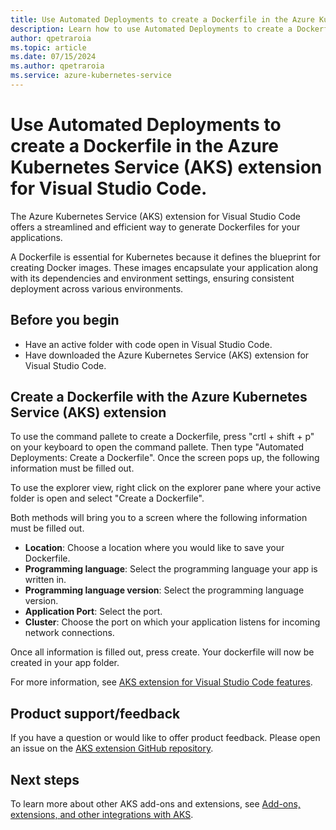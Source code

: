 ```yaml
---
title: Use Automated Deployments to create a Dockerfile in the Azure Kubernetes Service (AKS) extension for Visual Studio Code.
description: Learn how to use Automated Deployments to create a Dockerfile in the Azure Kubernetes Service (AKS) extension for Visual Studio Code.
author: qpetraroia
ms.topic: article
ms.date: 07/15/2024
ms.author: qpetraroia
ms.service: azure-kubernetes-service
---
```


# Use Automated Deployments to create a Dockerfile in the Azure Kubernetes Service (AKS) extension for Visual Studio Code.

The Azure Kubernetes Service (AKS) extension for Visual Studio Code offers a streamlined and efficient way to generate Dockerfiles for your applications.

A Dockerfile is essential for Kubernetes because it defines the blueprint for creating Docker images. These images encapsulate your application along with its dependencies and environment settings, ensuring consistent deployment across various environments.

## Before you begin

* Have an active folder with code open in Visual Studio Code.
* Have downloaded the Azure Kubernetes Service (AKS) extension for Visual Studio Code.

## Create a Dockerfile with the Azure Kubernetes Service (AKS) extension

To use the command pallete to create a Dockerfile, press "crtl + shift + p" on your keyboard to open the command pallete. Then type "Automated Deployments: Create a Dockerfile". Once the screen pops up, the following information must be filled out.

To use the explorer view, right click on the explorer pane where your active folder is open and select "Create a Dockerfile".

Both methods will bring you to a screen where the following information must be filled out.

* **Location**: Choose a location where you would like to save your Dockerfile.
* **Programming language**: Select the programming language your app is written in.
* **Programming language version**: Select the programming language version.
* **Application Port**: Select the port.
* **Cluster**: Choose the port on which your application listens for incoming network connections.

Once all information is filled out, press create. Your dockerfile will now be created in your app folder.

For more information, see [AKS extension for Visual Studio Code features](https://code.visualstudio.com/docs/azure/aksextensions#_features).

## Product support/feedback

If you have a question or would like to offer product feedback. Please open an issue on the [AKS extension GitHub repository](https://github.com/Azure/vscode-aks-tools/issues/new/choose).

## Next steps

To learn more about other AKS add-ons and extensions, see [Add-ons, extensions, and other integrations with AKS](./integrations.md).

